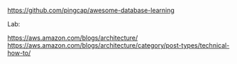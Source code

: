 https://github.com/pingcap/awesome-database-learning


Lab:

https://aws.amazon.com/blogs/architecture/
https://aws.amazon.com/blogs/architecture/category/post-types/technical-how-to/

